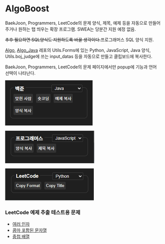 # AlgoBoost

BaekJoon, Programmers, LeetCode의 문제 양식, 제목, 예제 등을 자동으로 만들어주거나 원하는 탭 띄우는 확장 프로그램. SWEA는 당분간 지원 예정 없음.

~~추후 필요하면 SQL양식도 지원하도록 바꿀 생각이다.~~프로그래머스 SQL 양식 지원.

[Algo](https://github.com/ohzeno/Algo), [Algo_Java](https://github.com/ohzeno/Algo_Java) 레포의 Utils.Forms에 있는 Python, JavaScript, Java 양식, Utils.boj_judge에 쓰는 input_datas 등을 자동으로 만들고 클립보드에 복사한다.

BaekJoon, Programmers, LeetCode의 문제 페이지에서만 popup에 기능과 언어 선택이 나타난다.

![](resources\백준.png)

![](resources\프로그래머스.png)

![](resources\릿코드.png)

### LeetCode 예제 추출 테스트용 문제

- [여러 인자](https://leetcode.com/problems/two-sum/description/)
- [콤마 포함된 문자열](https://leetcode.com/problems/valid-palindrome/description/)
- [중첩 배열](https://leetcode.com/problems/image-smoother/description/)
